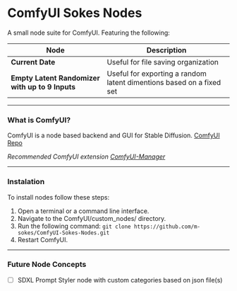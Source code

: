 ComfyUI Sokes Nodes
=======
A small node suite for ComfyUI. Featuring the following:

| Node | Description |
| --- | --- |
| **Current Date** | Useful for file saving organization |
| **Empty Latent Randomizer with up to 9 Inputs** | Useful for exporting a random latent dimentions based on a fixed set |

---

### What is ComfyUI?

ComfyUI is a node based backend and GUI for Stable Diffusion.
[ComfyUI Repo](https://github.com/comfyanonymous/ComfyUI)

*Recommended ComfyUI extension [ComfyUI-Manager](https://github.com/ltdrdata/ComfyUI-Manager)*

---

### Instalation

To install nodes follow these steps:

1. Open a terminal or a command line interface.
2. Navigate to the ComfyUI/custom_nodes/ directory.
3. Run the following command: ```git clone https://github.com/m-sokes/ComfyUI-Sokes-Nodes.git```
4. Restart ComfyUI.

---

### Future Node Concepts
- [ ] SDXL Prompt Styler node with custom categories based on json file(s)
